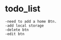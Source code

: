 # todo_list


    -need to add a home Btn.
    -add local storage
    -delete btn
    -edit btn
    